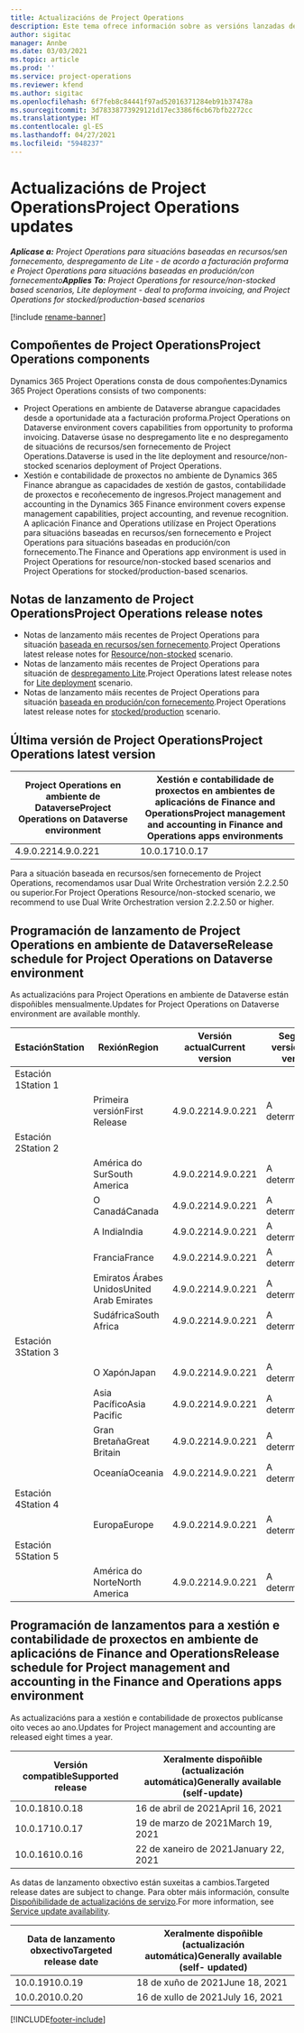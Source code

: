 ```yaml
---
title: Actualizacións de Project Operations
description: Este tema ofrece información sobre as versións lanzadas de Dynamics 365 Project Operations.
author: sigitac
manager: Annbe
ms.date: 03/03/2021
ms.topic: article
ms.prod: ''
ms.service: project-operations
ms.reviewer: kfend
ms.author: sigitac
ms.openlocfilehash: 6f7feb8c84441f97ad52016371284eb91b37478a
ms.sourcegitcommit: 3d78338773929121d17ec3386f6cb67bfb2272cc
ms.translationtype: HT
ms.contentlocale: gl-ES
ms.lasthandoff: 04/27/2021
ms.locfileid: "5948237"
---
```

# <a name="project-operations-updates"></a><span data-ttu-id="cfce0-103">Actualizacións de Project Operations</span><span class="sxs-lookup"><span data-stu-id="cfce0-103">Project Operations updates</span></span>

<span data-ttu-id="cfce0-104">_**Aplícase a:** Project Operations para situacións baseadas en recursos/sen fornecemento, despregamento de Lite - de acordo a facturación proforma e Project Operations para situacións baseadas en produción/con fornecemento_</span><span class="sxs-lookup"><span data-stu-id="cfce0-104">_**Applies To:** Project Operations for resource/non-stocked based scenarios, Lite deployment - deal to proforma invoicing, and Project Operations for stocked/production-based scenarios_</span></span>

[!include [rename-banner](~/includes/cc-data-platform-banner.md)]

## <a name="project-operations-components"></a><span data-ttu-id="cfce0-105">Compoñentes de Project Operations</span><span class="sxs-lookup"><span data-stu-id="cfce0-105">Project Operations components</span></span>

<span data-ttu-id="cfce0-106">Dynamics 365 Project Operations consta de dous compoñentes:</span><span class="sxs-lookup"><span data-stu-id="cfce0-106">Dynamics 365 Project Operations consists of two components:</span></span>

- <span data-ttu-id="cfce0-107">Project Operations en ambiente de Dataverse abrangue capacidades desde a oportunidade ata a facturación proforma.</span><span class="sxs-lookup"><span data-stu-id="cfce0-107">Project Operations on Dataverse environment covers capabilities from opportunity to proforma invoicing.</span></span> <span data-ttu-id="cfce0-108">Dataverse úsase no despregamento lite e no despregamento de situacións de recursos/sen fornecemento de Project Operations.</span><span class="sxs-lookup"><span data-stu-id="cfce0-108">Dataverse is used in the lite deployment and resource/non-stocked scenarios deployment of Project Operations.</span></span>
- <span data-ttu-id="cfce0-109">Xestión e contabilidade de proxectos no ambiente de Dynamics 365 Finance abrangue as capacidades de xestión de gastos, contabilidade de proxectos e recoñecemento de ingresos.</span><span class="sxs-lookup"><span data-stu-id="cfce0-109">Project management and accounting in the Dynamics 365 Finance environment covers expense management capabilities, project accounting, and revenue recognition.</span></span> <span data-ttu-id="cfce0-110">A aplicación Finance and Operations utilízase en Project Operations para situacións baseadas en recursos/sen fornecemento e Project Operations para situacións baseadas en produción/con fornecemento.</span><span class="sxs-lookup"><span data-stu-id="cfce0-110">The Finance and Operations app environment is used in Project Operations for resource/non-stocked based scenarios and Project Operations for stocked/production-based scenarios.</span></span>

## <a name="project-operations-release-notes"></a><span data-ttu-id="cfce0-111">Notas de lanzamento de Project Operations</span><span class="sxs-lookup"><span data-stu-id="cfce0-111">Project Operations release notes</span></span>
- <span data-ttu-id="cfce0-112">Notas de lanzamento máis recentes de Project Operations para situación [baseada en recursos/sen fornecemento](whats-new-apr-2021-resource-based.md).</span><span class="sxs-lookup"><span data-stu-id="cfce0-112">Project Operations latest release notes for [Resource/non-stocked](whats-new-apr-2021-resource-based.md) scenario.</span></span>
- <span data-ttu-id="cfce0-113">Notas de lanzamento máis recentes de Project Operations para situación de [despregamento Lite](../pro/whats-new/whats-new-apr-2021-lite.md).</span><span class="sxs-lookup"><span data-stu-id="cfce0-113">Project Operations latest release notes for [Lite deployment](../pro/whats-new/whats-new-apr-2021-lite.md) scenario.</span></span>
- <span data-ttu-id="cfce0-114">Notas de lanzamento máis recentes de Project Operations para situación [baseada en produción/con fornecemento](../prod-pma/whats-new/whats-new-mar-2021-stocked.md).</span><span class="sxs-lookup"><span data-stu-id="cfce0-114">Project Operations latest release notes for [stocked/production](../prod-pma/whats-new/whats-new-mar-2021-stocked.md) scenario.</span></span>

## <a name="project-operations-latest-version"></a><span data-ttu-id="cfce0-115">Última versión de Project Operations</span><span class="sxs-lookup"><span data-stu-id="cfce0-115">Project Operations latest version</span></span>

| <span data-ttu-id="cfce0-116">Project Operations en ambiente de Dataverse</span><span class="sxs-lookup"><span data-stu-id="cfce0-116">Project Operations on Dataverse environment</span></span> | <span data-ttu-id="cfce0-117">Xestión e contabilidade de proxectos en ambientes de aplicacións de Finance and Operations</span><span class="sxs-lookup"><span data-stu-id="cfce0-117">Project management and accounting in Finance and Operations apps environments</span></span> | 
| --- | --- |
| <span data-ttu-id="cfce0-118">4.9.0.221</span><span class="sxs-lookup"><span data-stu-id="cfce0-118">4.9.0.221</span></span> | <span data-ttu-id="cfce0-119">10.0.17</span><span class="sxs-lookup"><span data-stu-id="cfce0-119">10.0.17</span></span> |

<span data-ttu-id="cfce0-120">Para a situación baseada en recursos/sen fornecemento de Project Operations, recomendamos usar Dual Write Orchestration versión 2.2.2.50 ou superior.</span><span class="sxs-lookup"><span data-stu-id="cfce0-120">For Project Operations Resource/non-stocked scenario, we recommend to use Dual Write Orchestration version 2.2.2.50 or higher.</span></span>

## <a name="release-schedule-for-project-operations-on-dataverse-environment"></a><span data-ttu-id="cfce0-121">Programación de lanzamento de Project Operations en ambiente de Dataverse</span><span class="sxs-lookup"><span data-stu-id="cfce0-121">Release schedule for Project Operations on Dataverse environment</span></span>

<span data-ttu-id="cfce0-122">As actualizacións para Project Operations en ambiente de Dataverse están dispoñibles mensualmente.</span><span class="sxs-lookup"><span data-stu-id="cfce0-122">Updates for Project Operations on Dataverse environment are available monthly.</span></span> 

| <span data-ttu-id="cfce0-123">Estación</span><span class="sxs-lookup"><span data-stu-id="cfce0-123">Station</span></span>   | <span data-ttu-id="cfce0-124">Rexión</span><span class="sxs-lookup"><span data-stu-id="cfce0-124">Region</span></span>        | <span data-ttu-id="cfce0-125">Versión actual</span><span class="sxs-lookup"><span data-stu-id="cfce0-125">Current version</span></span> | <span data-ttu-id="cfce0-126">Seguinte versión</span><span class="sxs-lookup"><span data-stu-id="cfce0-126">Next version</span></span> | <span data-ttu-id="cfce0-127">Xeralmente dispoñible</span><span class="sxs-lookup"><span data-stu-id="cfce0-127">Generally available</span></span> |
|-----------|---------------|-----------------|--------------|---------------------|
| <span data-ttu-id="cfce0-128">Estación 1</span><span class="sxs-lookup"><span data-stu-id="cfce0-128">Station 1</span></span> |   &nbsp;      |    &nbsp;       | &nbsp;       |      &nbsp;         |
|   &nbsp;  | <span data-ttu-id="cfce0-129">Primeira versión</span><span class="sxs-lookup"><span data-stu-id="cfce0-129">First Release</span></span> |  <span data-ttu-id="cfce0-130">4.9.0.221</span><span class="sxs-lookup"><span data-stu-id="cfce0-130">4.9.0.221</span></span>       | <span data-ttu-id="cfce0-131">A determinar</span><span class="sxs-lookup"><span data-stu-id="cfce0-131">TBD</span></span>     | <span data-ttu-id="cfce0-132">30-abr-21</span><span class="sxs-lookup"><span data-stu-id="cfce0-132">30-Apr-21</span></span>           |
| <span data-ttu-id="cfce0-133">Estación 2</span><span class="sxs-lookup"><span data-stu-id="cfce0-133">Station 2</span></span> |   &nbsp;      |    &nbsp;       | &nbsp;       |      &nbsp;         |
|   &nbsp;  | <span data-ttu-id="cfce0-134">América do Sur</span><span class="sxs-lookup"><span data-stu-id="cfce0-134">South America</span></span> |  <span data-ttu-id="cfce0-135">4.9.0.221</span><span class="sxs-lookup"><span data-stu-id="cfce0-135">4.9.0.221</span></span>       | <span data-ttu-id="cfce0-136">A determinar</span><span class="sxs-lookup"><span data-stu-id="cfce0-136">TBD</span></span>     | <span data-ttu-id="cfce0-137">30-abr-21</span><span class="sxs-lookup"><span data-stu-id="cfce0-137">30-Apr-21</span></span>           |
|    &nbsp; | <span data-ttu-id="cfce0-138">O Canadá</span><span class="sxs-lookup"><span data-stu-id="cfce0-138">Canada</span></span>        |  <span data-ttu-id="cfce0-139">4.9.0.221</span><span class="sxs-lookup"><span data-stu-id="cfce0-139">4.9.0.221</span></span>       | <span data-ttu-id="cfce0-140">A determinar</span><span class="sxs-lookup"><span data-stu-id="cfce0-140">TBD</span></span>     | <span data-ttu-id="cfce0-141">30-abr-21</span><span class="sxs-lookup"><span data-stu-id="cfce0-141">30-Apr-21</span></span>           |
|   &nbsp;  | <span data-ttu-id="cfce0-142">A India</span><span class="sxs-lookup"><span data-stu-id="cfce0-142">India</span></span>         |  <span data-ttu-id="cfce0-143">4.9.0.221</span><span class="sxs-lookup"><span data-stu-id="cfce0-143">4.9.0.221</span></span>       | <span data-ttu-id="cfce0-144">A determinar</span><span class="sxs-lookup"><span data-stu-id="cfce0-144">TBD</span></span>     | <span data-ttu-id="cfce0-145">30-abr-21</span><span class="sxs-lookup"><span data-stu-id="cfce0-145">30-Apr-21</span></span>           |
|   &nbsp;  | <span data-ttu-id="cfce0-146">Francia</span><span class="sxs-lookup"><span data-stu-id="cfce0-146">France</span></span>         |  <span data-ttu-id="cfce0-147">4.9.0.221</span><span class="sxs-lookup"><span data-stu-id="cfce0-147">4.9.0.221</span></span>       | <span data-ttu-id="cfce0-148">A determinar</span><span class="sxs-lookup"><span data-stu-id="cfce0-148">TBD</span></span>     | <span data-ttu-id="cfce0-149">30-abr-21</span><span class="sxs-lookup"><span data-stu-id="cfce0-149">30-Apr-21</span></span>           |
|   &nbsp;  | <span data-ttu-id="cfce0-150">Emiratos Árabes Unidos</span><span class="sxs-lookup"><span data-stu-id="cfce0-150">United Arab Emirates</span></span>         |  <span data-ttu-id="cfce0-151">4.9.0.221</span><span class="sxs-lookup"><span data-stu-id="cfce0-151">4.9.0.221</span></span>       | <span data-ttu-id="cfce0-152">A determinar</span><span class="sxs-lookup"><span data-stu-id="cfce0-152">TBD</span></span>     | <span data-ttu-id="cfce0-153">30-abr-21</span><span class="sxs-lookup"><span data-stu-id="cfce0-153">30-Apr-21</span></span>           |
|   &nbsp;  | <span data-ttu-id="cfce0-154">Sudáfrica</span><span class="sxs-lookup"><span data-stu-id="cfce0-154">South Africa</span></span>         |  <span data-ttu-id="cfce0-155">4.9.0.221</span><span class="sxs-lookup"><span data-stu-id="cfce0-155">4.9.0.221</span></span>       | <span data-ttu-id="cfce0-156">A determinar</span><span class="sxs-lookup"><span data-stu-id="cfce0-156">TBD</span></span>     | <span data-ttu-id="cfce0-157">30-abr-21</span><span class="sxs-lookup"><span data-stu-id="cfce0-157">30-Apr-21</span></span>           |
| <span data-ttu-id="cfce0-158">Estación 3</span><span class="sxs-lookup"><span data-stu-id="cfce0-158">Station 3</span></span>  |      &nbsp;   |     &nbsp;      |     &nbsp;   |      &nbsp;         |
|   &nbsp;  | <span data-ttu-id="cfce0-159">O Xapón</span><span class="sxs-lookup"><span data-stu-id="cfce0-159">Japan</span></span>         |  <span data-ttu-id="cfce0-160">4.9.0.221</span><span class="sxs-lookup"><span data-stu-id="cfce0-160">4.9.0.221</span></span>       | <span data-ttu-id="cfce0-161">A determinar</span><span class="sxs-lookup"><span data-stu-id="cfce0-161">TBD</span></span>     | <span data-ttu-id="cfce0-162">7 de maio de 2021</span><span class="sxs-lookup"><span data-stu-id="cfce0-162">07-May-21</span></span>           |
|   &nbsp;  | <span data-ttu-id="cfce0-163">Asia Pacífico</span><span class="sxs-lookup"><span data-stu-id="cfce0-163">Asia Pacific</span></span>  |  <span data-ttu-id="cfce0-164">4.9.0.221</span><span class="sxs-lookup"><span data-stu-id="cfce0-164">4.9.0.221</span></span>       | <span data-ttu-id="cfce0-165">A determinar</span><span class="sxs-lookup"><span data-stu-id="cfce0-165">TBD</span></span>     | <span data-ttu-id="cfce0-166">7 de maio de 2021</span><span class="sxs-lookup"><span data-stu-id="cfce0-166">07-May-21</span></span>           |
|   &nbsp;  | <span data-ttu-id="cfce0-167">Gran Bretaña</span><span class="sxs-lookup"><span data-stu-id="cfce0-167">Great Britain</span></span> |  <span data-ttu-id="cfce0-168">4.9.0.221</span><span class="sxs-lookup"><span data-stu-id="cfce0-168">4.9.0.221</span></span>       | <span data-ttu-id="cfce0-169">A determinar</span><span class="sxs-lookup"><span data-stu-id="cfce0-169">TBD</span></span>     | <span data-ttu-id="cfce0-170">7 de maio de 2021</span><span class="sxs-lookup"><span data-stu-id="cfce0-170">07-May-21</span></span>           |
|   &nbsp;  | <span data-ttu-id="cfce0-171">Oceanía</span><span class="sxs-lookup"><span data-stu-id="cfce0-171">Oceania</span></span>       |  <span data-ttu-id="cfce0-172">4.9.0.221</span><span class="sxs-lookup"><span data-stu-id="cfce0-172">4.9.0.221</span></span>       | <span data-ttu-id="cfce0-173">A determinar</span><span class="sxs-lookup"><span data-stu-id="cfce0-173">TBD</span></span>     | <span data-ttu-id="cfce0-174">7 de maio de 2021</span><span class="sxs-lookup"><span data-stu-id="cfce0-174">07-May-21</span></span>           |
| <span data-ttu-id="cfce0-175">Estación 4</span><span class="sxs-lookup"><span data-stu-id="cfce0-175">Station 4</span></span> |     &nbsp;    |     &nbsp;      |     &nbsp;   |      &nbsp;         |
|   &nbsp;  | <span data-ttu-id="cfce0-176">Europa</span><span class="sxs-lookup"><span data-stu-id="cfce0-176">Europe</span></span>        |  <span data-ttu-id="cfce0-177">4.9.0.221</span><span class="sxs-lookup"><span data-stu-id="cfce0-177">4.9.0.221</span></span>       | <span data-ttu-id="cfce0-178">A determinar</span><span class="sxs-lookup"><span data-stu-id="cfce0-178">TBD</span></span>     | <span data-ttu-id="cfce0-179">14 de maio de 2021</span><span class="sxs-lookup"><span data-stu-id="cfce0-179">14-May-21</span></span>           |
| <span data-ttu-id="cfce0-180">Estación 5</span><span class="sxs-lookup"><span data-stu-id="cfce0-180">Station 5</span></span> |     &nbsp;    |     &nbsp;      |     &nbsp;   |      &nbsp;         |
|   &nbsp;  | <span data-ttu-id="cfce0-181">América do Norte</span><span class="sxs-lookup"><span data-stu-id="cfce0-181">North America</span></span> |  <span data-ttu-id="cfce0-182">4.9.0.221</span><span class="sxs-lookup"><span data-stu-id="cfce0-182">4.9.0.221</span></span>       | <span data-ttu-id="cfce0-183">A determinar</span><span class="sxs-lookup"><span data-stu-id="cfce0-183">TBD</span></span>     | <span data-ttu-id="cfce0-184">21 de maio de 2021</span><span class="sxs-lookup"><span data-stu-id="cfce0-184">21-May-21</span></span>           |

## <a name="release-schedule-for-project-management-and-accounting-in-the-finance-and-operations-apps-environment"></a><span data-ttu-id="cfce0-185">Programación de lanzamentos para a xestión e contabilidade de proxectos en ambiente de aplicacións de Finance and Operations</span><span class="sxs-lookup"><span data-stu-id="cfce0-185">Release schedule for Project management and accounting in the Finance and Operations apps environment</span></span>

<span data-ttu-id="cfce0-186">As actualizacións para a xestión e contabilidade de proxectos publícanse oito veces ao ano.</span><span class="sxs-lookup"><span data-stu-id="cfce0-186">Updates for Project management and accounting are released eight times a year.</span></span>

| <span data-ttu-id="cfce0-187">Versión compatible</span><span class="sxs-lookup"><span data-stu-id="cfce0-187">Supported release</span></span> | <span data-ttu-id="cfce0-188">Xeralmente dispoñible (actualización automática)</span><span class="sxs-lookup"><span data-stu-id="cfce0-188">Generally available (self-update)</span></span> |
| --- | --- |
| <span data-ttu-id="cfce0-189">10.0.18</span><span class="sxs-lookup"><span data-stu-id="cfce0-189">10.0.18</span></span> | <span data-ttu-id="cfce0-190">16 de abril de 2021</span><span class="sxs-lookup"><span data-stu-id="cfce0-190">April 16, 2021</span></span> |
| <span data-ttu-id="cfce0-191">10.0.17</span><span class="sxs-lookup"><span data-stu-id="cfce0-191">10.0.17</span></span> | <span data-ttu-id="cfce0-192">19 de marzo de 2021</span><span class="sxs-lookup"><span data-stu-id="cfce0-192">March 19, 2021</span></span> |
| <span data-ttu-id="cfce0-193">10.0.16</span><span class="sxs-lookup"><span data-stu-id="cfce0-193">10.0.16</span></span> | <span data-ttu-id="cfce0-194">22 de xaneiro de 2021</span><span class="sxs-lookup"><span data-stu-id="cfce0-194">January 22, 2021</span></span> |


<span data-ttu-id="cfce0-195">As datas de lanzamento obxectivo están suxeitas a cambios.</span><span class="sxs-lookup"><span data-stu-id="cfce0-195">Targeted release dates are subject to change.</span></span> <span data-ttu-id="cfce0-196">Para obter máis información, consulte [Dispoñibilidade de actualizacións de servizo](/dynamics365/fin-ops-core/fin-ops/get-started/public-preview-releases?toc=%2fdynamics365%2ffinance%2ftoc.json).</span><span class="sxs-lookup"><span data-stu-id="cfce0-196">For more information, see [Service update availability](/dynamics365/fin-ops-core/fin-ops/get-started/public-preview-releases?toc=%2fdynamics365%2ffinance%2ftoc.json).</span></span>

| <span data-ttu-id="cfce0-197">Data de lanzamento obxectivo</span><span class="sxs-lookup"><span data-stu-id="cfce0-197">Targeted release date</span></span> | <span data-ttu-id="cfce0-198">Xeralmente dispoñible (actualización automática)</span><span class="sxs-lookup"><span data-stu-id="cfce0-198">Generally available (self- updated)</span></span> |
| --- | --- |
| <span data-ttu-id="cfce0-199">10.0.19</span><span class="sxs-lookup"><span data-stu-id="cfce0-199">10.0.19</span></span> | <span data-ttu-id="cfce0-200">18 de xuño de 2021</span><span class="sxs-lookup"><span data-stu-id="cfce0-200">June 18, 2021</span></span> |
| <span data-ttu-id="cfce0-201">10.0.20</span><span class="sxs-lookup"><span data-stu-id="cfce0-201">10.0.20</span></span> | <span data-ttu-id="cfce0-202">16 de xullo de 2021</span><span class="sxs-lookup"><span data-stu-id="cfce0-202">July 16, 2021</span></span> |


[!INCLUDE[footer-include](../includes/footer-banner.md)]